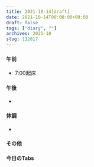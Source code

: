 ```yaml
---
title: 2021-10-14[draft]
date: 2021-10-14T00:00:00+09:00
draft: false
tags: ["diary", ""]
archives: 2021-10
slug: 112817
---
```

#### 午前
- 7:00起床
#### 午後
- 
#### 体調
- 
#### その他
#### 今日のTabs
